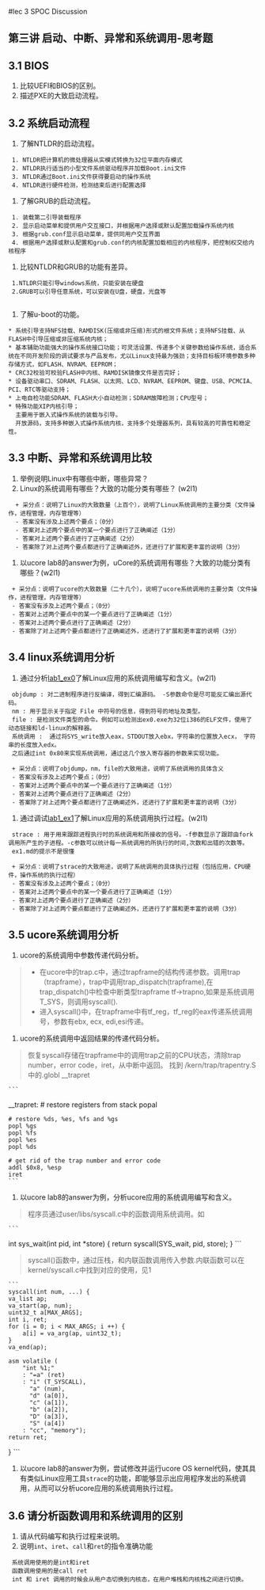 #lec 3 SPOC Discussion

## 第三讲 启动、中断、异常和系统调用-思考题

## 3.1 BIOS
 1. 比较UEFI和BIOS的区别。
 1. 描述PXE的大致启动流程。

## 3.2 系统启动流程
 1. 了解NTLDR的启动流程。
 
```
 1. NTLDR把计算机的微处理器从实模式转换为32位平面内存模式
 2. NTLDR执行适当的小型文件系统驱动程序并加载Boot.ini文件
 3. NTLDR通过Boot.ini文件获得要启动的操作系统
 4. NTLDR进行硬件检测，检测结束后进行配置选择
```
 1. 了解GRUB的启动流程。

```
 1. 装载第二引导装载程序
 2. 显示启动菜单和提供用户交互接口，并根据用户选择或默认配置加载操作系统内核
 3. 根据grub.conf显示启动菜单，提供同用户交互界面
 4. 根据用户选择或默认配置和grub.conf的内核配置加载相应的内核程序，把控制权交给内核程序
```
 1. 比较NTLDR和GRUB的功能有差异。

```
 1.NTLDR只能引导windows系统，只能安装在硬盘
 2.GRUB可以引导任意系统，可以安装在U盘，硬盘，光盘等
 
```
 1. 了解u-boot的功能。

```
* 系统引导支持NFS挂载、RAMDISK(压缩或非压缩)形式的根文件系统；支持NFS挂载、从FLASH中引导压缩或非压缩系统内核；
* 基本辅助功能强大的操作系统接口功能；可灵活设置、传递多个关键参数给操作系统，适合系统在不同开发阶段的调试要求与产品发布，尤以Linux支持最为强劲；支持目标板环境参数多种存储方式，如FLASH、NVRAM、EEPROM；
* CRC32校验可校验FLASH中内核、RAMDISK镜像文件是否完好；
* 设备驱动串口、SDRAM、FLASH、以太网、LCD、NVRAM、EEPROM、键盘、USB、PCMCIA、PCI、RTC等驱动支持；
* 上电自检功能SDRAM、FLASH大小自动检测；SDRAM故障检测；CPU型号；
* 特殊功能XIP内核引导；
  主要用于嵌入式操作系统的装载与引导。
  开放源码，支持多种嵌入式操作系统内核，支持多个处理器系列，具有较高的可靠性和稳定性。
```

## 3.3 中断、异常和系统调用比较
 1. 举例说明Linux中有哪些中断，哪些异常？
 1. Linux的系统调用有哪些？大致的功能分类有哪些？  (w2l1)

```
  + 采分点：说明了Linux的大致数量（上百个），说明了Linux系统调用的主要分类（文件操作，进程管理，内存管理等）
  - 答案没有涉及上述两个要点；（0分）
  - 答案对上述两个要点中的某一个要点进行了正确阐述（1分）
  - 答案对上述两个要点进行了正确阐述（2分）
  - 答案除了对上述两个要点都进行了正确阐述外，还进行了扩展和更丰富的说明（3分）
 ```
 
 1. 以ucore lab8的answer为例，uCore的系统调用有哪些？大致的功能分类有哪些？(w2l1)
 
 ```
  + 采分点：说明了ucore的大致数量（二十几个），说明了ucore系统调用的主要分类（文件操作，进程管理，内存管理等）
  - 答案没有涉及上述两个要点；（0分）
  - 答案对上述两个要点中的某一个要点进行了正确阐述（1分）
  - 答案对上述两个要点进行了正确阐述（2分）
  - 答案除了对上述两个要点都进行了正确阐述外，还进行了扩展和更丰富的说明（3分）
 ```
 
## 3.4 linux系统调用分析
 1. 通过分析[lab1_ex0](https://github.com/chyyuu/ucore_lab/blob/master/related_info/lab1/lab1-ex0.md)了解Linux应用的系统调用编写和含义。(w2l1)
 
 ```
  objdump : 对二进制程序进行反编译，得到汇编源码。 -S参数命令是尽可能反汇编出源代码。
  nm : 用于显示关于指定 File 中符号的信息，得到符号的地址及类型。
  file : 是检测文件类型的命令。例如可以检测出ex0.exe为32位i386的ELF文件，使用了动态链接和ld-linux的解释器。
  系统调用 :  通过将SYS_write放入eax，STDOUT放入ebx，字符串的位置放入ecx， 字符串的长度放入edx。
  之后通过int 0x80来实现系统调用，通过这几个放入寄存器的参数来实现功能。
 ```

 ```
  + 采分点：说明了objdump，nm，file的大致用途，说明了系统调用的具体含义
  - 答案没有涉及上述两个要点；（0分）
  - 答案对上述两个要点中的某一个要点进行了正确阐述（1分）
  - 答案对上述两个要点进行了正确阐述（2分）
  - 答案除了对上述两个要点都进行了正确阐述外，还进行了扩展和更丰富的说明（3分）
 
 ```
 
 1. 通过调试[lab1_ex1](https://github.com/chyyuu/ucore_lab/blob/master/related_info/lab1/lab1-ex1.md)了解Linux应用的系统调用执行过程。(w2l1)
 
 ```
  strace : 用于用来跟踪进程执行时的系统调用和所接收的信号。-f参数显示了跟踪由fork调用所产生的子进程。-c参数可以统计每一系统调用的所执行的时间,次数和出错的次数等。
  ex1.md的提示不是很懂
 ```

 ```
  + 采分点：说明了strace的大致用途，说明了系统调用的具体执行过程（包括应用，CPU硬件，操作系统的执行过程）
  - 答案没有涉及上述两个要点；（0分）
  - 答案对上述两个要点中的某一个要点进行了正确阐述（1分）
  - 答案对上述两个要点进行了正确阐述（2分）
  - 答案除了对上述两个要点都进行了正确阐述外，还进行了扩展和更丰富的说明（3分）
 ```
 
## 3.5 ucore系统调用分析
 1. ucore的系统调用中参数传递代码分析。
 > - 在ucore中的trap.c中，通过trapframe的结构传递参数。调用trap（trapframe），trap中调用trap_dispatch(trapframe),在trap_dispatch()中检查中断类型trapframe tf->trapno,如果是系统调用T_SYS，则调用syscall().
> - 进入syscall()中，在trapframe中有tf_reg，tf_reg的eax传递系统调用号，参数有ebx, ecx, edi,esi传递。

 1. ucore的系统调用中返回结果的传递代码分析。
> 恢复syscall存储在trapframe中的调用trap之前的CPU状态，清除trap number，error code，iret，从中断中返回。
找到 /kern/trap/trapentry.S中的.globl __trapret

    ```
__trapret:
    # restore registers from stack
    popal

    # restore %ds, %es, %fs and %gs
    popl %gs
    popl %fs
    popl %es
    popl %ds

    # get rid of the trap number and error code
    addl $0x8, %esp
    iret
    ```
 1. 以ucore lab8的answer为例，分析ucore应用的系统调用编写和含义。
  > 程序员通过user/libs/syscall.c中的函数调用系统调用。如
    
    ```
int
sys_wait(int pid, int *store) {
    return syscall(SYS_wait, pid, store);
}
    ```
> syscall()函数中，通过压栈，和内联函数调用传入参数.内联函数可以在kernel/syscall.c中找到对应的使用，见1

    ```
    syscall(int num, ...) {
    va_list ap;
    va_start(ap, num);
    uint32_t a[MAX_ARGS];
    int i, ret;
    for (i = 0; i < MAX_ARGS; i ++) {
        a[i] = va_arg(ap, uint32_t);
    }
    va_end(ap);

    asm volatile (
        "int %1;"
        : "=a" (ret)
        : "i" (T_SYSCALL),
          "a" (num),
          "d" (a[0]),
          "c" (a[1]),
          "b" (a[2]),
          "D" (a[3]),
          "S" (a[4])
        : "cc", "memory");
    return ret;
}
    ```


 1. 以ucore lab8的answer为例，尝试修改并运行ucore OS kernel代码，使其具有类似Linux应用工具`strace`的功能，即能够显示出应用程序发出的系统调用，从而可以分析ucore应用的系统调用执行过程。
 
## 3.6 请分析函数调用和系统调用的区别
 1. 请从代码编写和执行过程来说明。
   1. 说明`int`、`iret`、`call`和`ret`的指令准确功能
   
   ```
    系统调用使用的是int和iret
    函数调用使用的是call ret
    int 和 iret 调用的时候会从用户态切换到内核态，在用户堆栈和内核栈之间进行切换。
   ```
 

